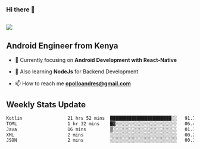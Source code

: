 ### Hi there 👋
<h2 align="left"><img src="https://readme-typing-svg.herokuapp.com?color=000000&lines=I'm+Andrew+Opollo😊;Welcome+to+my+Github😜"> </h2>

## Android Engineer from Kenya


- 🌱 Currently focusing on **Android Development with React-Native**

- 🔭 Also learning **NodeJs** for Backend Development

- 📫 How to reach me **opolloandres@gmail.com**


## Weekly Stats Update
<!--START_SECTION:waka-->

```txt
Kotlin                 21 hrs 52 mins  ███████████████████████░░   91.70 %
TOML                   1 hr 32 mins    █▓░░░░░░░░░░░░░░░░░░░░░░░   06.44 %
Java                   16 mins         ▒░░░░░░░░░░░░░░░░░░░░░░░░   01.16 %
XML                    2 mins          ░░░░░░░░░░░░░░░░░░░░░░░░░   00.20 %
JSON                   2 mins          ░░░░░░░░░░░░░░░░░░░░░░░░░   00.16 %
```

<!--END_SECTION:waka-->



